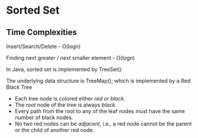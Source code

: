 # Sorted Set

## Time Complexities

Insert/Search/Delete - O(logn)&#x20;

Finding next greater / next smaller element - O(logn)



In Java, sorted set is implemented by TreeSet()

The underlying data structure is TreeMap(); which is implemented by a Red Black Tree

* Each tree node is colored either _red_ or _black_.
* The _root_ node of the tree is always _black_.
* Every path from the root to any of the leaf nodes must have the same number of black nodes.
* No two red nodes can be _adjacent_, i.e., a red node cannot be the parent or the child of another red node.
